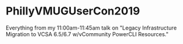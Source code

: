 # PhillyVMUGUserCon2019
Everything from my 11:00am-11:45am talk on "Legacy Infrastructure Migration to VCSA 6.5/6.7 w/vCommunity PowerCLI Resources."
